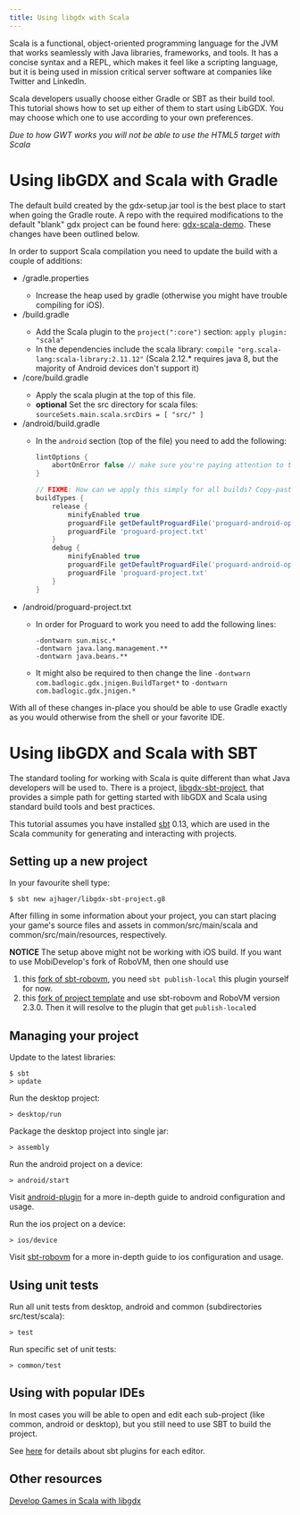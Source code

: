 ```yaml
---
title: Using libgdx with Scala
---
```


Scala is a functional, object-oriented programming language for the JVM that works seamlessly with Java libraries, frameworks, and tools. It has a concise syntax and a REPL, which makes it feel like a scripting language, but it is being used in mission critical server software at companies like Twitter and LinkedIn.

Scala developers usually choose either Gradle or SBT as their build tool. This tutorial shows how to set up either of them to start using LibGDX. You may choose which one to use according to your own preferences.

*Due to how GWT works you will not be able to use the HTML5 target with Scala*

# Using libGDX and Scala with Gradle

The default build created by the gdx-setup.jar tool is the best place to start when going the Gradle route. A repo with the required modifications to the default "blank" gdx project can be found here: [gdx-scala-demo](https://github.com/LOFI/gdx-scala-demo). These changes have been outlined below.

In order to support Scala compilation you need to update the build with a couple of additions:

- <root>/gradle.properties
    - Increase the heap used by gradle (otherwise you might have trouble compiling for iOS).
- <root>/build.gradle
    - Add the Scala plugin to the `project(":core")` section: `apply plugin: "scala"`
    - In the dependencies include the scala library: `compile "org.scala-lang:scala-library:2.11.12"` (Scala 2.12.* requires java 8, but the majority of Android devices don't support it)
- <root>/core/build.gradle
    - Apply the scala plugin at the top of this file.
    - **optional** Set the src directory for scala files: `sourceSets.main.scala.srcDirs = [ "src/" ]`
- <root>/android/build.gradle
    - In the `android` section (top of the file) you need to add the following:
        ```groovy
        lintOptions {
            abortOnError false // make sure you're paying attention to the linter output!
        }

        // FIXME: How can we apply this simply for all builds? Copy-pasta makes me sad.
        buildTypes {
            release {
                minifyEnabled true
                proguardFile getDefaultProguardFile('proguard-android-optimize.txt')
                proguardFile 'proguard-project.txt'
            }
            debug {
                minifyEnabled true
                proguardFile getDefaultProguardFile('proguard-android-optimize.txt')
                proguardFile 'proguard-project.txt'
            }
        }
        ```
- <root>/android/proguard-project.txt
    - In order for Proguard to work you need to add the following lines:

        ```
        -dontwarn sun.misc.*
        -dontwarn java.lang.management.**
        -dontwarn java.beans.**
        ```
    - It might also be required to then change the line `-dontwarn com.badlogic.gdx.jnigen.BuildTarget*` to `-dontwarn com.badlogic.gdx.jnigen.*`

With all of these changes in-place you should be able to use Gradle exactly as you would otherwise from the shell or your favorite IDE.

# Using libGDX and Scala with SBT

The standard tooling for working with Scala is quite different than what Java developers will be used to. There is a project, [libgdx-sbt-project](https://github.com/ajhager/libgdx-sbt-project.g8), that provides a simple path for getting started with libGDX and Scala using standard build tools and best practices.

This tutorial assumes you have installed [sbt](https://github.com/sbt/sbt) 0.13, which are used in the Scala community for generating and interacting with projects.

## Setting up a new project

In your favourite shell type:

    $ sbt new ajhager/libgdx-sbt-project.g8

After filling in some information about your project, you can start placing your game's source files and assets in common/src/main/scala and common/src/main/resources, respectively.

**NOTICE** The setup above might not be working with iOS build. If you want to use MobiDevelop's fork of RoboVM, then one should use

1. this [fork of sbt-robovm](https://github.com/molikto/sbt-robovm), you need `sbt publish-local` this plugin yourself for now.
2. this [fork of project template](https://github.com/Darkyenus/libgdx-sbt-project.g8) and use sbt-robovm and RoboVM version 2.3.0. Then it will resolve to the plugin that get `publish-local`ed

 

## Managing your project

Update to the latest libraries:

    $ sbt
    > update 

Run the desktop project:

    > desktop/run

Package the desktop project into single jar:

    > assembly

Run the android project on a device:
  
    > android/start

Visit [android-plugin](https://github.com/jberkel/android-plugin) for a more in-depth guide to android configuration and usage.

Run the ios project on a device:

    > ios/device

Visit [sbt-robovm](https://github.com/ajhager/sbt-robovm) for a more in-depth guide to ios configuration and usage.

## Using unit tests

Run all unit tests from desktop, android and common (subdirectories src/test/scala):

    > test

Run specific set of unit tests:

    > common/test

## Using with popular IDEs

In most cases you will be able to open and edit each sub-project (like common, android or desktop), but you still need to use SBT to build the project.

See [here](https://github.com/ajhager/libgdx-sbt-project.g8/wiki/IDE-Plugins) for details about sbt plugins for each editor.

## Other resources
[Develop Games in Scala with libgdx](http://raintomorrow.cc/post/70000607238/develop-games-in-scala-with-libgdx-getting-started)
